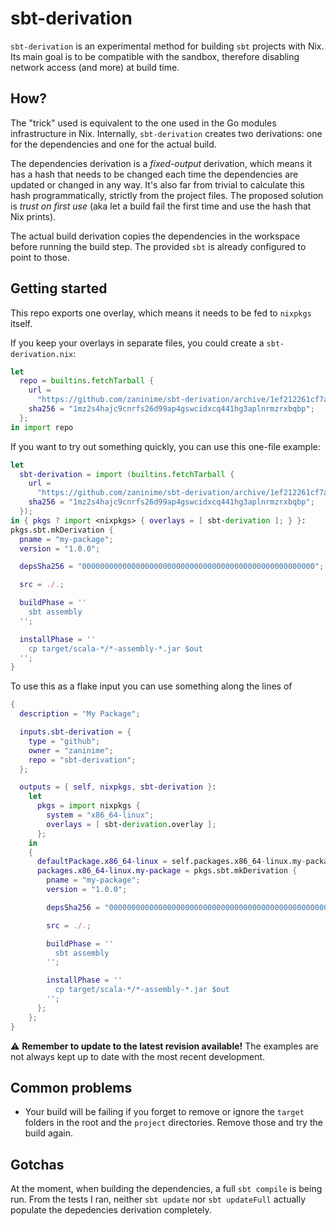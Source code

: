# sbt-derivation

`sbt-derivation` is an experimental method for building `sbt` projects with
Nix. Its main goal is to be compatible with the sandbox, therefore disabling
network access (and more) at build time.

## How?

The "trick" used is equivalent to the one used in the Go modules
infrastructure in Nix. Internally, `sbt-derivation` creates two derivations:
one for the dependencies and one for the actual build.

The dependencies derivation is a *fixed-output* derivation, which means it has a hash that needs to be changed each time the dependencies are updated or changed in any way. It's also far from trivial to calculate this hash programmatically, strictly from the project files. The proposed solution is *trust on first use* (aka let a build fail the first time and use the hash that Nix prints).

The actual build derivation copies the dependencies in the workspace before running the build step. The provided `sbt` is already configured to point to those.

## Getting started

This repo exports one overlay, which means it needs to be fed to `nixpkgs` itself.

If you keep your overlays in separate files, you could create a `sbt-derivation.nix`:

```nix
let
  repo = builtins.fetchTarball {
    url =
      "https://github.com/zaninime/sbt-derivation/archive/1ef212261cf7ad878c253192a1c8171de4d75b6d.tar.gz";
    sha256 = "1mz2s4hajc9cnrfs26d99ap4gswcidxcq441hg3aplnrmzrxbqbp";
  };
in import repo
```

If you want to try out something quickly, you can use this one-file example:

```nix
let
  sbt-derivation = import (builtins.fetchTarball {
    url =
      "https://github.com/zaninime/sbt-derivation/archive/1ef212261cf7ad878c253192a1c8171de4d75b6d.tar.gz";
    sha256 = "1mz2s4hajc9cnrfs26d99ap4gswcidxcq441hg3aplnrmzrxbqbp";
  });
in { pkgs ? import <nixpkgs> { overlays = [ sbt-derivation ]; } }:
pkgs.sbt.mkDerivation {
  pname = "my-package";
  version = "1.0.0";

  depsSha256 = "0000000000000000000000000000000000000000000000000000";

  src = ./.;

  buildPhase = ''
    sbt assembly
  '';

  installPhase = ''
    cp target/scala-*/*-assembly-*.jar $out
  '';
}
```

To use this as a flake input you can use something along the lines of

```nix
{
  description = "My Package";

  inputs.sbt-derivation = {
    type = "github";
    owner = "zaninime";
    repo = "sbt-derivation";
  };

  outputs = { self, nixpkgs, sbt-derivation }:
    let
      pkgs = import nixpkgs {
        system = "x86_64-linux";
        overlays = [ sbt-derivation.overlay ];
      };
    in
    {
      defaultPackage.x86_64-linux = self.packages.x86_64-linux.my-package;
      packages.x86_64-linux.my-package = pkgs.sbt.mkDerivation {
        pname = "my-package";
        version = "1.0.0";

        depsSha256 = "0000000000000000000000000000000000000000000000000000";

        src = ./.;

        buildPhase = ''
          sbt assembly
        '';

        installPhase = ''
          cp target/scala-*/*-assembly-*.jar $out
        '';
      };
    };
}
```

⚠️ **Remember to update to the latest revision available!** The examples are not always kept up to date with the most recent development.

## Common problems

* Your build will be failing if you forget to remove or ignore the `target` folders in the root and the `project` directories. Remove those and try the build again.

## Gotchas

At the moment, when building the dependencies, a full `sbt compile` is being
run. From the tests I ran, neither `sbt update` nor `sbt updateFull` actually
populate the depedencies derivation completely.
